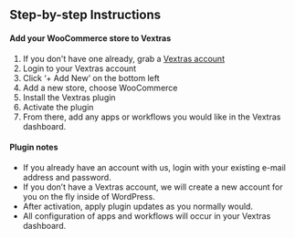## Step-by-step Instructions
#### Add your WooCommerce store to Vextras

1. If you don't have one already, grab a [Vextras account](https://app.vextras.com/auth/register)
2. Login to your Vextras account
3. Click ‘+ Add New’ on the bottom left
4. Add a new store, choose WooCommerce
5. Install the Vextras plugin
6. Activate the plugin
7. From there, add any apps or workflows you would like in the Vextras dashboard.

#### Plugin notes

* If you already have an account with us, login with your existing e-mail address and password.
* If you don’t have a Vextras account, we will create a new account for you on the fly inside of WordPress.
* After activation, apply plugin updates as you normally would.
* All configuration of apps and workflows will occur in your Vextras dashboard.
